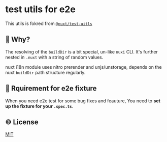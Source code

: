 # test utils for e2e

This utils is fokred from [`@nuxt/test-uitls`](https://github.com/nuxt/nuxt/tree/main/packages/test-utils)

## 🤔 Why?

The resolving of the `buildDir` is a bit special, un-like `nuxi` CLI. It's further nested in `.nuxt` with a string of random values.

nuxt i18n module uses nitro prerender and unjs/unstorage, depends on the nuxt `buildDir` path structure regularly.

## 🔨 Rquirement for e2e fixture

When you need e2e test for some bug fixes and feauture, You need to **set up the fixture for your `.spec.ts`**.

## ©️ License

[MIT](./LICENSE)
